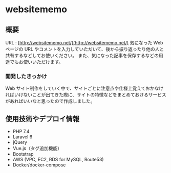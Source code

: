# websitememo

## 概要

URL : [http://websitememo.net/](http://websitememo.net/)
気になった Web ページの URL やコメントを入力していただいて、後から振り返ったり他の人と共有するなどしてお使いください。
また、気になった記事を保存するなどの用途でもお使いいただけます。

### 開発したきっかけ

Web サイト制作をしていく中で、サイトごとに注意点や仕様上覚えておかなければいけないことが出てきた際に、サイトの特徴などをまとめておけるサービスがあればいいなと思ったので作成しました。

## 使用技術やデプロイ情報

- PHP 7.4
- Laravel 6
- jQuery
- Vue.js（タグ追加機能）
- Bootstrap
- AWS (VPC, EC2, RDS for MySQL, Route53)
- Docker/docker-compose
